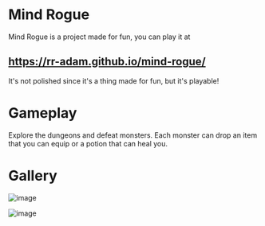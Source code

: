 # Mind Rogue
Mind Rogue is a project made for fun, you can play it at 

## https://rr-adam.github.io/mind-rogue/

It's not polished since it's a thing made for fun, but it's playable!

# Gameplay
Explore the dungeons and defeat monsters. Each monster can drop an item that you can equip or a potion that can heal you.

# Gallery

![image](https://github.com/rr-adam/mind-rogue/assets/87621210/a67f4c78-c7c0-4bee-8b4c-af4247cbf843)

![image](https://github.com/rr-adam/mind-rogue/assets/87621210/5026558b-530a-4997-bcb3-b8565bd567a2)


